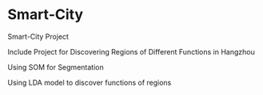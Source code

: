 # Smart-City
Smart-City Project

Include Project for Discovering Regions of Different Functions in Hangzhou

Using SOM for Segmentation

Using LDA model to discover functions of regions
